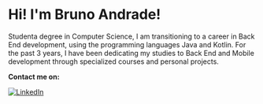 # Hi! I'm Bruno Andrade!

Studenta degree in Computer Science, I am transitioning to a career in Back End development, using the programming languages Java and Kotlin. For the past 3 years, I have been dedicating my studies to Back End and Mobile development through specialized courses and personal projects.

**Contact me on:**

[![LinkedIn](https://img.shields.io/badge/LinkedIn-%230077B5.svg?logo=linkedin&logoColor=white)](https://www.linkedin.com/in/brunoanndrad/) 
